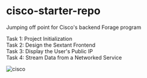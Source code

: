 # cisco-starter-repo
Jumping off point for Cisco's backend Forage program

Task 1: Project Initialization <br />
Task 2: Design the Sextant Frontend <br />
Task 3: Display the User's Public IP <br />
Task 4: Stream Data from a Networked Service

![cisco](https://user-images.githubusercontent.com/95735163/180918100-4a16e62f-976d-40b5-83f2-275a1f311f12.png)
